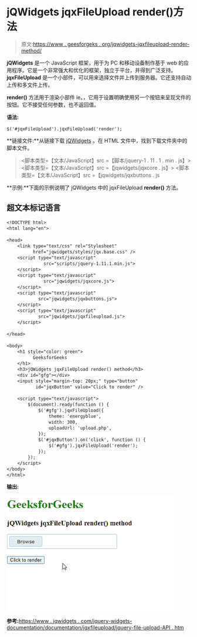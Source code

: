 # jQWidgets jqxFileUpload render()方法

> 原文:[https://www . geesforgeks . org/jqwidgets-jqxfileupload-render-method/](https://www.geeksforgeeks.org/jqwidgets-jqxfileupload-render-method/)

**jQWidgets** 是一个 JavaScript 框架，用于为 PC 和移动设备制作基于 web 的应用程序。它是一个非常强大和优化的框架，独立于平台，并得到广泛支持。 **jqxFileUpload** 是一个小部件，可以用来选择文件并上传到服务器。它还支持自动上传和多文件上传。

**render()** 方法用于渲染小部件 ie。，它用于设置明确使用另一个按钮来呈现文件的按钮。它不接受任何参数，也不返回值。

**语法:**

```
$('#jqxFileUpload').jqxFileUpload('render');
```

**链接文件:**从链接下载 [jQWidgets](https://www.jqwidgets.com/download/) 。在 HTML 文件中，找到下载文件夹中的脚本文件。

> <link type="”text/css”" rel="”Stylesheet”" href="”jqwidgets/styles/jqx.base.css”">
> <脚本类型=【文本/JavaScript】src =【脚本/jquery-1 . 11 . 1 . min . js】></脚本>
> <脚本类型=【文本/JavaScript】src =【jqwidgets/jqxcore . js】></脚本>
> <脚本类型=【文本/JavaScript】src =【jqwidgets/jqxbuttons . js

**示例:**下面的示例说明了 jQWidgets 中的 jqxFileUpload **render()** 方法。

## 超文本标记语言

```
<!DOCTYPE html>
<html lang="en">

<head>
    <link type="text/css" rel="Stylesheet" 
          href="jqwidgets/styles/jqx.base.css" />
    <script type="text/javascript" 
              src="scripts/jquery-1.11.1.min.js">
    </script>
    <script type="text/javascript" 
              src="jqwidgets/jqxcore.js">
    </script>
    <script type="text/javascript" 
            src="jqwidgets/jqxbuttons.js">
    </script>
    <script type="text/javascript" 
            src="jqwidgets/jqxfileupload.js">
    </script>

</head>

<body>
    <h1 style="color: green">
          GeeksforGeeks 
    </h1>
    <h3>jQWidgets jqxFileUpload render() method</h3>
    <div id="gfg"></div>
    <input style="margin-top: 20px;" type="button" 
           id="jqxButton" value="Click to render" />

    <script type="text/javascript">
        $(document).ready(function () {
            $('#gfg').jqxFileUpload({ 
                theme: 'energyblue',
                width: 300,
                uploadUrl: 'upload.php',
            });
            $('#jqxButton').on('click', function () {
                $('#gfg').jqxFileUpload('render');
            });
        });
    </script>
</body>
</html>
```

**输出:**

![](img/4ec671919986a5084b5395d0c2b1c801.png)

**参考:**[https://www . jqwidgets . com/jquery-widgets-documentation/documentation/jqxfileupload/jquery-file-upload-API . htm](https://www.jqwidgets.com/jquery-widgets-documentation/documentation/jqxfileupload/jquery-file-upload-api.htm)